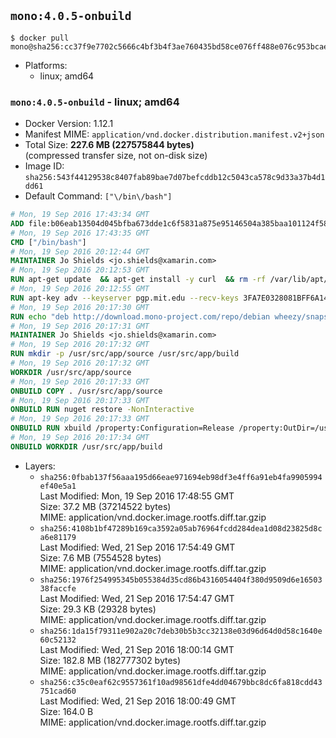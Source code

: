## `mono:4.0.5-onbuild`

```console
$ docker pull mono@sha256:cc37f9e7702c5666c4bf3b4f3ae760435bd58ce076ff488e076c953bcae701c7
```

-	Platforms:
	-	linux; amd64

### `mono:4.0.5-onbuild` - linux; amd64

-	Docker Version: 1.12.1
-	Manifest MIME: `application/vnd.docker.distribution.manifest.v2+json`
-	Total Size: **227.6 MB (227575844 bytes)**  
	(compressed transfer size, not on-disk size)
-	Image ID: `sha256:543f44129538c8407fab89bae7d07befcddb12c5043ca578c9d33a37b4d1dd61`
-	Default Command: `["\/bin\/bash"]`

```dockerfile
# Mon, 19 Sep 2016 17:43:34 GMT
ADD file:b06eab13504d045bfba673dde1c6f5831a875e95146504a385baa101124f58f5 in / 
# Mon, 19 Sep 2016 17:43:35 GMT
CMD ["/bin/bash"]
# Mon, 19 Sep 2016 20:12:44 GMT
MAINTAINER Jo Shields <jo.shields@xamarin.com>
# Mon, 19 Sep 2016 20:12:53 GMT
RUN apt-get update 	&& apt-get install -y curl 	&& rm -rf /var/lib/apt/lists/*
# Mon, 19 Sep 2016 20:12:55 GMT
RUN apt-key adv --keyserver pgp.mit.edu --recv-keys 3FA7E0328081BFF6A14DA29AA6A19B38D3D831EF
# Mon, 19 Sep 2016 20:17:30 GMT
RUN echo "deb http://download.mono-project.com/repo/debian wheezy/snapshots/4.0.5.1 main" > /etc/apt/sources.list.d/mono-xamarin.list         && echo "deb http://download.mono-project.com/repo/debian 40-security main" >> /etc/apt/sources.list.d/mono-xamarin.list 	&& apt-get update 	&& apt-get install -y mono-devel ca-certificates-mono fsharp mono-vbnc nuget 	&& rm -rf /var/lib/apt/lists/*
# Mon, 19 Sep 2016 20:17:31 GMT
MAINTAINER Jo Shields <jo.shields@xamarin.com>
# Mon, 19 Sep 2016 20:17:32 GMT
RUN mkdir -p /usr/src/app/source /usr/src/app/build
# Mon, 19 Sep 2016 20:17:32 GMT
WORKDIR /usr/src/app/source
# Mon, 19 Sep 2016 20:17:33 GMT
ONBUILD COPY . /usr/src/app/source
# Mon, 19 Sep 2016 20:17:33 GMT
ONBUILD RUN nuget restore -NonInteractive
# Mon, 19 Sep 2016 20:17:33 GMT
ONBUILD RUN xbuild /property:Configuration=Release /property:OutDir=/usr/src/app/build/
# Mon, 19 Sep 2016 20:17:34 GMT
ONBUILD WORKDIR /usr/src/app/build
```

-	Layers:
	-	`sha256:0fbab137f56aaa195d66eae971694eb98df3e4ff6a91eb4fa9905994ef40e5a1`  
		Last Modified: Mon, 19 Sep 2016 17:48:55 GMT  
		Size: 37.2 MB (37214522 bytes)  
		MIME: application/vnd.docker.image.rootfs.diff.tar.gzip
	-	`sha256:4108b1bf47289b169ca3592a05ab76964fcdd284dea1d08d23825d8ca6e81179`  
		Last Modified: Wed, 21 Sep 2016 17:54:49 GMT  
		Size: 7.6 MB (7554528 bytes)  
		MIME: application/vnd.docker.image.rootfs.diff.tar.gzip
	-	`sha256:1976f254995345b055384d35cd86b4316054404f380d9509d6e1650338faccfe`  
		Last Modified: Wed, 21 Sep 2016 17:54:47 GMT  
		Size: 29.3 KB (29328 bytes)  
		MIME: application/vnd.docker.image.rootfs.diff.tar.gzip
	-	`sha256:1da15f79311e902a20c7deb30b5b3cc32138e03d96d64d0d58c1640e60c52132`  
		Last Modified: Wed, 21 Sep 2016 18:00:14 GMT  
		Size: 182.8 MB (182777302 bytes)  
		MIME: application/vnd.docker.image.rootfs.diff.tar.gzip
	-	`sha256:c35c0eaf62c9557361f10ad98561dfe4dd04679bbc8dc6fa818cdd43751cad60`  
		Last Modified: Wed, 21 Sep 2016 18:00:49 GMT  
		Size: 164.0 B  
		MIME: application/vnd.docker.image.rootfs.diff.tar.gzip
